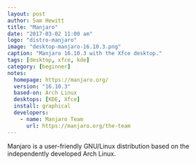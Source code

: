 ```yaml
---
layout: post
author: Sam Hewitt
title: "Manjaro"
date: "2017-03-02 11:00 am"
logo: "distro-manjaro"
image: "desktop-manjaro-16.10.3.png"
caption: "Manjaro 16.10.3 with the Xfce desktop."
tags: [desktop, xfce, kde]
category: [beginner]
notes:
  homepage: https://manjaro.org/
  version: "16.10.3"
  based-on: Arch Linux
  desktops: [KDE, Xfce]
  install: graphical
  developers:
    - name: Manjaro Team
      url: https://manjaro.org/the-team
---
```


Manjaro is a user-friendly GNU/Linux distribution based on the independently developed Arch Linux.